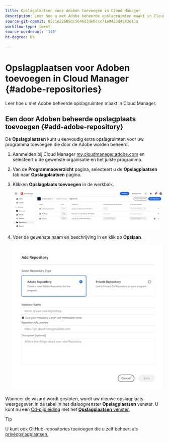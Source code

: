 ```yaml
---
title: Opslagplaatsen voor Adoben toevoegen in Cloud Manager
description: Leer hoe u met Adobe beheerde opslagruimten maakt in Cloud Manager.
source-git-commit: 85c1e22609dc5646d3de0ccc71e9423d4243e13a
workflow-type: tm+mt
source-wordcount: '145'
ht-degree: 0%

---
```



# Opslagplaatsen voor Adoben toevoegen in Cloud Manager {#adobe-repositories}

Leer hoe u met Adobe beheerde opslagruimten maakt in Cloud Manager.

## Een door Adoben beheerde opslagplaats toevoegen {#add-adobe-repository}

De **Opslagplaatsen** kunt u eenvoudig extra opslagruimten voor uw programma toevoegen die door de Adobe worden beheerd.

1. Aanmelden bij Cloud Manager [my.cloudmanager.adobe.com](https://my.cloudmanager.adobe.com/) en selecteert u de gewenste organisatie en het juiste programma.

1. Van de **Programmaoverzicht** pagina, selecteert u de **Opslagplaatsen** tab naar **Opslagplaatsen** pagina.

1. Klikken **Opslagplaats toevoegen** in de werkbalk.

   ![Opslagplaats toevoegen, knop](assets/repositories.png)

1. Voer de gewenste naam en beschrijving in en klik op **Opslaan**.

   ![Dialoogvenster Opslagplaats toevoegen](assets/add-repository-wizard.png)

Wanneer de wizard wordt gesloten, wordt uw nieuwe opslagplaats weergegeven in de tabel in het dialoogvenster **Opslagplaatsen** venster. U kunt nu een [Cd-pijpleiding](/help/overview/ci-cd-pipelines.md) met het [**Opslagplaatsen** venster.](managing-repositories.md)

>[!TIP]
>
>U kunt ook GitHub-repositories toevoegen die u zelf beheert als [privéopslagplaatsen.](private-repositories.md)
